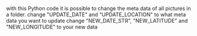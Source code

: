 with this Python code it is possible to change the meta data of all pictures in a folder.
change "UPDATE_DATE" and "UPDATE_LOCATION" to what meta data you want to update
change "NEW_DATE_STR", "NEW_LATITUDE" and "NEW_LONGITUDE" to your new data
